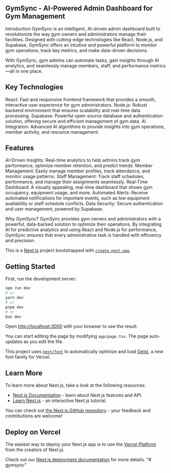 ## GymSync - AI-Powered Admin Dashboard for Gym Management

Introduction
GymSync is an intelligent, AI-driven admin dashboard built to revolutionize the way gym owners and administrators manage their facilities. Designed with cutting-edge technologies like React, Node.js, and Supabase, GymSync offers an intuitive and powerful platform to monitor gym operations, track key metrics, and make data-driven decisions.

With GymSync, gym admins can automate tasks, gain insights through AI analytics, and seamlessly manage members, staff, and performance metrics—all in one place.

## Key Technologies

React: Fast and responsive frontend framework that provides a smooth, interactive user experience for gym administrators.
Node.js: Robust backend environment that ensures scalability and real-time data processing.
Supabase: Powerful open-source database and authentication solution, offering secure and efficient management of gym data.
AI Integration: Advanced AI algorithms to provide insights into gym operations, member activity, and resource management.

## Features

AI-Driven Insights: Real-time analytics to help admins track gym performance, optimize member retention, and predict trends.
Member Management: Easily manage member profiles, track attendance, and monitor usage patterns.
Staff Management: Track staff schedules, performance, and manage their assignments seamlessly.
Real-Time Dashboard: A visually appealing, real-time dashboard that shows gym occupancy, equipment usage, and more.
Automated Alerts: Receive automated notifications for important events, such as low equipment availability or staff schedule conflicts.
Data Security: Secure authentication and user management, powered by Supabase.

Why GymSync?
GymSync provides gym owners and administrators with a powerful, data-backed solution to optimize their operations. By integrating AI for predictive analytics and using React and Node.js for performance, GymSync ensures that every administrative task is handled with efficiency and precision.



This is a [Next.js](https://nextjs.org) project bootstrapped with [`create-next-app`](https://nextjs.org/docs/app/api-reference/cli/create-next-app).

## Getting Started

First, run the development server:

```bash
npm run dev
# or
yarn dev
# or
pnpm dev
# or
bun dev
```

Open [http://localhost:3000](http://localhost:3000) with your browser to see the result.

You can start editing the page by modifying `app/page.tsx`. The page auto-updates as you edit the file.

This project uses [`next/font`](https://nextjs.org/docs/app/building-your-application/optimizing/fonts) to automatically optimize and load [Geist](https://vercel.com/font), a new font family for Vercel.

## Learn More

To learn more about Next.js, take a look at the following resources:

- [Next.js Documentation](https://nextjs.org/docs) - learn about Next.js features and API.
- [Learn Next.js](https://nextjs.org/learn) - an interactive Next.js tutorial.

You can check out [the Next.js GitHub repository](https://github.com/vercel/next.js) - your feedback and contributions are welcome!

## Deploy on Vercel

The easiest way to deploy your Next.js app is to use the [Vercel Platform](https://vercel.com/new?utm_medium=default-template&filter=next.js&utm_source=create-next-app&utm_campaign=create-next-app-readme) from the creators of Next.js.

Check out our [Next.js deployment documentation](https://nextjs.org/docs/app/building-your-application/deploying) for more details.
"# gymsync" 
